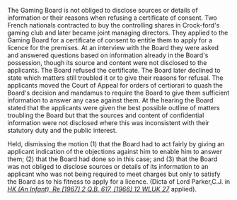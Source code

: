 

The Gaming Board is not obliged to disclose sources or details of information or their reasons when refusing a certificate of consent. Two French nationals contracted to buy the controlling shares in Crock-ford's gaming club and later became joint managing directors. They applied to the Gaming Board for a certificate of consent to entitle them to apply for a licence for the premises. At an interview with the Board they were asked and answered questions based on information already in the Board's possession, though its source and content were not disclosed to the applicants. The Board refused the certificate. The Board later declined to state which matters still troubled it or to give their reasons for refusal. The applicants moved the Court of Appeal for orders of certiorari to quash the Board's decision and mandamus to require the Board to give them sufficient information to answer any case against them. At the hearing the Board stated that the applicants were given the best possible outline of matters troubling the Board but that the sources and content of confidential information were not disclosed where this was inconsistent with their statutory duty and the public interest.

Held, dismissing the motion (1) that the Board had to act fairly by giving an applicant indication of the objections against him to enable him to answer them; (2) that the Board had done so in this case; and (3) that the Board was not obliged to disclose sources or details of its information to an applicant who was not being required to meet charges but only to satisfy the Board as to his fitness to apply for a licence. (Dicta of Lord Parker,C.J. in _[HK (An Infant), Re [1967] 2 Q.B. 617, [1966] 12 WLUK 27](https://uk.westlaw.com/Document/IC0C14501E42711DA8FC2A0F0355337E9/View/FullText.html?originationContext=document&transitionType=DocumentItem&ppcid=35a40ce01363447bb93a648efb7d0ccf&contextData=(sc.Default))_ applied).